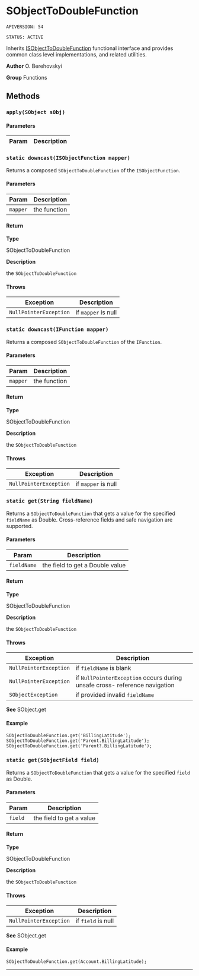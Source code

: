 # SObjectToDoubleFunction

`APIVERSION: 54`

`STATUS: ACTIVE`

Inherits [ISObjectToDoubleFunction](/docs/Functional-Interfaces/ISObjectToDoubleFunction.md) functional interface and provides common class level implementations, and related utilities.


**Author** O. Berehovskyi


**Group** Functions

## Methods
### `apply(SObject sObj)`
#### Parameters
|Param|Description|
|---|---|

### `static downcast(ISObjectFunction mapper)`

Returns a composed `SObjectToDoubleFunction` of the `ISObjectFunction`.

#### Parameters
|Param|Description|
|---|---|
|`mapper`|the function|

#### Return

**Type**

SObjectToDoubleFunction

**Description**

the `SObjectToDoubleFunction`

#### Throws
|Exception|Description|
|---|---|
|`NullPointerException`|if `mapper` is null|

### `static downcast(IFunction mapper)`

Returns a composed `SObjectToDoubleFunction` of the `IFunction`.

#### Parameters
|Param|Description|
|---|---|
|`mapper`|the function|

#### Return

**Type**

SObjectToDoubleFunction

**Description**

the `SObjectToDoubleFunction`

#### Throws
|Exception|Description|
|---|---|
|`NullPointerException`|if `mapper` is null|

### `static get(String fieldName)`

Returns a `SObjectToDoubleFunction` that gets a value for the specified `fieldName` as Double. Cross-reference fields and safe navigation are supported.

#### Parameters
|Param|Description|
|---|---|
|`fieldName`|the field to get a Double value|

#### Return

**Type**

SObjectToDoubleFunction

**Description**

the `SObjectToDoubleFunction`

#### Throws
|Exception|Description|
|---|---|
|`NullPointerException`|if `fieldName` is blank|
|`NullPointerException`|if `NullPointerException` occurs during unsafe cross- reference navigation|
|`SObjectException`|if provided invalid `fieldName`|


**See** SObject.get

#### Example
```apex
SObjectToDoubleFunction.get('BillingLatitude');
SObjectToDoubleFunction.get('Parent.BillingLatitude');
SObjectToDoubleFunction.get('Parent?.BillingLatitude');
```

### `static get(SObjectField field)`

Returns a `SObjectToDoubleFunction` that gets a value for the specified `field` as Double.

#### Parameters
|Param|Description|
|---|---|
|`field`|the field to get a value|

#### Return

**Type**

SObjectToDoubleFunction

**Description**

the `SObjectToDoubleFunction`

#### Throws
|Exception|Description|
|---|---|
|`NullPointerException`|if `field` is null|


**See** SObject.get

#### Example
```apex
SObjectToDoubleFunction.get(Account.BillingLatitude);
```

---
